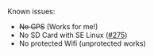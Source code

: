 Known issues:

* ~~No GPS~~ (Works for me!)
* No SD Card with SE Linux ([#275](https://github.com/phhusson/treble_experimentations/issues/275))
* No protected Wifi (unprotected works)